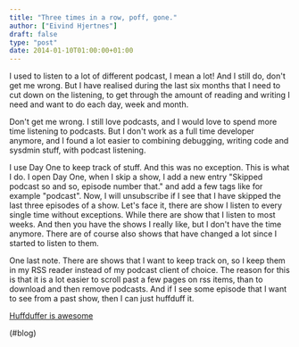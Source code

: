 ```yaml
---
title: "Three times in a row, poff, gone."
author: ["Eivind Hjertnes"]
draft: false
type: "post"
date: 2014-01-10T01:00:00+01:00
---
```


I used to listen to a lot of different podcast, I mean a lot! And I
still do, don't get me wrong. But I have realised during the last six
months that I need to cut down on the listening, to get through the
amount of reading and writing I need and want to do each day, week and
month.

Don't get me wrong. I still love podcasts, and I would love to spend
more time listening to podcasts. But I don't work as a full time
developer anymore, and I found a lot easier to combining debugging,
writing code and sysdmin stuff, with podcast listening.

I use Day One to keep track of stuff. And this was no exception. This is
what I do. I open Day One, when I skip a show, I add a new entry
"Skipped podcast so and so, episode number that." and add a few tags
like for example "podcast". Now, I will unsubscribe if I see that I have
skipped the last three episodes of a show. Let's face it, there are show
I listen to every single time without exceptions. While there are show
that I listen to most weeks. And then you have the shows I really like,
but I don't have the time anymore. There are of course also shows that
have changed a lot since I started to listen to them.

One last note. There are shows that I want to keep track on, so I keep
them in my RSS reader instead of my podcast client of choice. The reason
for this is that it is a lot easier to scroll past a few pages on rss
items, than to download and then remove podcasts. And if I see some
episode that I want to see from a past show, then I can just huffduff
it.

[Huffduffer
is awesome](http://www.hjertnes.me/blog/-huffduffer-instapaper-for-podcasts)

(#blog)
